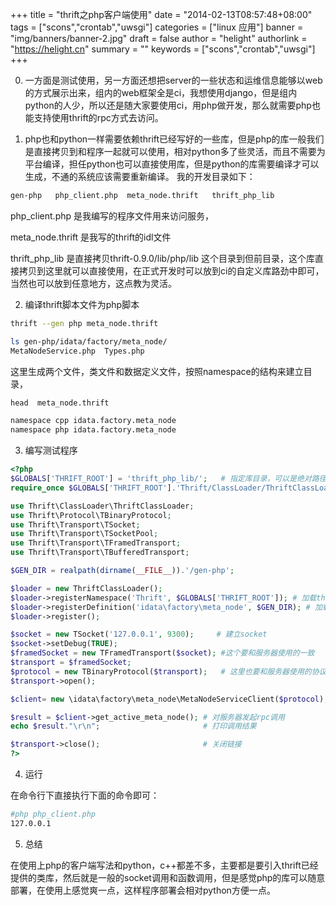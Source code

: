 +++
title = "thrift之php客户端使用"
date = "2014-02-13T08:57:48+08:00"
tags = ["scons","crontab","uwsgi"]
categories = ["linux 应用"]
banner = "img/banners/banner-2.jpg"
draft = false
author = "helight"
authorlink = "https://helight.cn"
summary = ""
keywords = ["scons","crontab","uwsgi"]
+++

0. 一方面是测试使用，另一方面还想把server的一些状态和运维信息能够以web的方式展示出来，组内的web框架全是ci，我想使用django，但是组内python的人少，所以还是随大家要使用ci，用php做开发，那么就需要php也能支持使用thrift的rpc方式去访问。

1. php也和python一样需要依赖thrift已经写好的一些库，但是php的库一般我们是直接拷贝到和程序一起就可以使用，相对python多了些灵活，而且不需要为平台编译，担任python也可以直接使用库，但是python的库需要编译才可以生成，不通的系统应该需要重新编译。
我的开发目录如下：
```sh
gen-php   php_client.php  meta_node.thrift   thrift_php_lib
```
php_client.php 是我编写的程序文件用来访问服务，

meta_node.thrift 是我写的thrift的idl文件

thrift_php_lib 是直接拷贝thrift-0.9.0/lib/php/lib 这个目录到但前目录，这个库直接拷贝到这里就可以直接使用，在正式开发时可以放到ci的自定义库路劲中即可，当然也可以放到任意地方，这点教为灵活。

2. 编译thrift脚本文件为php脚本
```sh
thrift --gen php meta_node.thrift

ls gen-php/idata/factory/meta_node/
MetaNodeService.php  Types.php
```
这里生成两个文件，类文件和数据定义文件，按照namespace的结构来建立目录，
```sh
head  meta_node.thrift

namespace cpp idata.factory.meta_node
namespace php idata.factory.meta_node

```
3. 编写测试程序
```php
<?php
$GLOBALS['THRIFT_ROOT'] = 'thrift_php_lib/';   # 指定库目录，可以是绝对路径或是相对路径
require_once $GLOBALS['THRIFT_ROOT'].'Thrift/ClassLoader/ThriftClassLoader.php';

use Thrift\ClassLoader\ThriftClassLoader;
use Thrift\Protocol\TBinaryProtocol;
use Thrift\Transport\TSocket;
use Thrift\Transport\TSocketPool;
use Thrift\Transport\TFramedTransport;
use Thrift\Transport\TBufferedTransport;

$GEN_DIR = realpath(dirname(__FILE__)).'/gen-php';

$loader = new ThriftClassLoader();
$loader->registerNamespace('Thrift', $GLOBALS['THRIFT_ROOT']); # 加载thrift
$loader->registerDefinition('idata\factory\meta_node', $GEN_DIR); # 加载自己写的thrift文件编译的类文件和数据定义
$loader->register();

$socket = new TSocket('127.0.0.1', 9300);     # 建立socket
$socket->setDebug(TRUE);
$framedSocket = new TFramedTransport($socket); #这个要和服务器使用的一致
$transport = $framedSocket;
$protocol = new TBinaryProtocol($transport);   # 这里也要和服务器使用的协议一致
$transport->open();

$client= new \idata\factory\meta_node\MetaNodeServiceClient($protocol);  # 构造客户端

$result = $client->get_active_meta_node(); # 对服务器发起rpc调用
echo $result."\r\n";                       # 打印调用结果

$transport->close();                       # 关闭链接
?>
```
4. 运行

在命令行下直接执行下面的命令即可：
```sh
#php php_client.php
127.0.0.1
```
5. 总结

在使用上php的客户端写法和python，c++都差不多，主要都是要引入thrift已经提供的类库，然后就是一般的socket调用和函数调用，但是感觉php的库可以随意部署，在使用上感觉爽一点，这样程序部署会相对python方便一点。